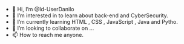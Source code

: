 - 👋 Hi, I’m @Id-UserDanilo
- 👀 I’m interested in to learn about back-end and CyberSecurity.
- 🌱 I’m currently learning HTML , CSS , JavaScript , Java and Pytho.
- 💞️ I’m looking to collaborate on ...
- 📫 How to reach me anyone.

<!---
Id-UserDanilo/Id-UserDanilo is a ✨ special ✨ repository because its `README.md` (this file) appears on your GitHub profile.
You can click the Preview link to take a look at your changes.
--->
